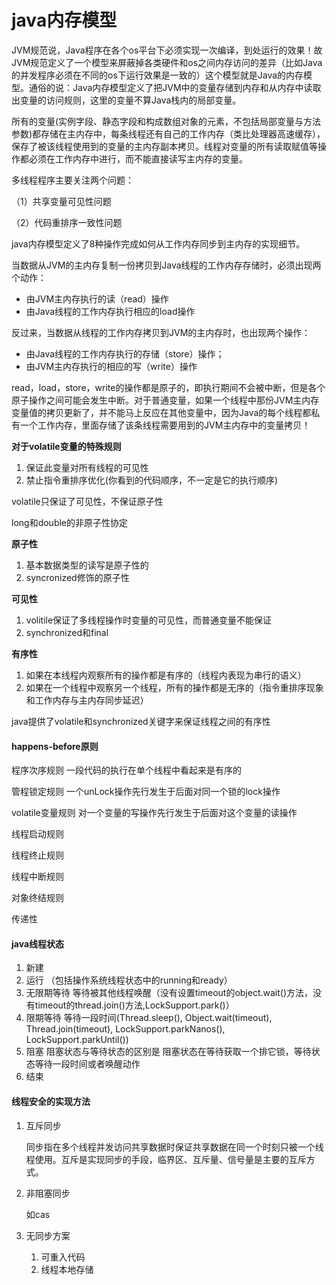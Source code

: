# java内存模型

JVM规范说，Java程序在各个os平台下必须实现一次编译，到处运行的效果！故JVM规范定义了一个模型来屏蔽掉各类硬件和os之间内存访问的差异（比如Java的并发程序必须在不同的os下运行效果是一致的）这个模型就是Java的内存模型。通俗的说：Java内存模型定义了把JVM中的变量存储到内存和从内存中读取出变量的访问规则，这里的变量不算Java栈内的局部变量。

所有的变量(实例字段、静态字段和构成数组对象的元素，不包括局部变量与方法参数)都存储在主内存中，每条线程还有自己的工作内存（类比处理器高速缓存），保存了被该线程使用到的变量的主内存副本拷贝。线程对变量的所有读取赋值等操作都必须在工作内存中进行，而不能直接读写主内存的变量。

多线程程序主要关注两个问题：

（1）共享变量可见性问题

（2）代码重排序一致性问题

java内存模型定义了8种操作完成如何从工作内存同步到主内存的实现细节。

当数据从JVM的主内存复制一份拷贝到Java线程的工作内存存储时，必须出现两个动作：

- 由JVM主内存执行的读（read）操作
- 由Java线程的工作内存执行相应的load操作

反过来，当数据从线程的工作内存拷贝到JVM的主内存时，也出现两个操作：

- 由Java线程的工作内存执行的存储（store）操作；
- 由JVM主内存执行的相应的写（write）操作

read，load，store，write的操作都是原子的，即执行期间不会被中断，但是各个原子操作之间可能会发生中断。对于普通变量，如果一个线程中那份JVM主内存变量值的拷贝更新了，并不能马上反应在其他变量中，因为Java的每个线程都私有一个工作内存，里面存储了该条线程需要用到的JVM主内存中的变量拷贝！

**对于volatile变量的特殊规则**

1. 保证此变量对所有线程的可见性
2. 禁止指令重排序优化(你看到的代码顺序，不一定是它的执行顺序)

volatile只保证了可见性，不保证原子性

long和double的非原子性协定

**原子性**

1. 基本数据类型的读写是原子性的
2. syncronized修饰的原子性

**可见性**

1. volitile保证了多线程操作时变量的可见性，而普通变量不能保证
2. synchronized和final

**有序性**

1. 如果在本线程内观察所有的操作都是有序的（线程内表现为串行的语义）
2. 如果在一个线程中观察另一个线程，所有的操作都是无序的（指令重排序现象和工作内存与主内存同步延迟）

java提供了volatile和synchronized关键字来保证线程之间的有序性

#### happens-before原则

程序次序规则  一段代码的执行在单个线程中看起来是有序的

管程锁定规则 一个unLock操作先行发生于后面对同一个锁的lock操作

volatile变量规则 对一个变量的写操作先行发生于后面对这个变量的读操作

线程启动规则

线程终止规则

线程中断规则

对象终结规则

传递性

#### java线程状态

1. 新建
2. 运行 （包括操作系统线程状态中的running和ready）
3. 无限期等待 等待被其他线程唤醒（没有设置timeout的object.wait()方法，没有timeout的thread.join()方法,LockSupport.park()）
4. 限期等待 等待一段时间(Thread.sleep(), Object.wait(timeout), Thread.join(timeout), LockSupport.parkNanos(), LockSupport.parkUntil())
5. 阻塞 阻塞状态与等待状态的区别是 阻塞状态在等待获取一个排它锁，等待状态等待一段时间或者唤醒动作
6. 结束

#### 线程安全的实现方法

1. 互斥同步

   同步指在多个线程并发访问共享数据时保证共享数据在同一个时刻只被一个线程使用。互斥是实现同步的手段，临界区、互斥量、信号量是主要的互斥方式。

2. 非阻塞同步

   如cas

3. 无同步方案

   1. 可重入代码
   2. 线程本地存储